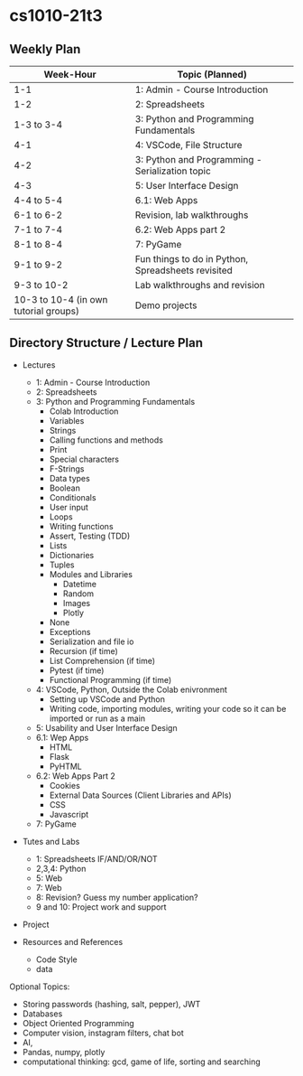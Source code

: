 # cs1010-21t3

## Weekly Plan

| Week-Hour | Topic (Planned) |
|---|---|
| 1-1 | 1: Admin - Course Introduction |
| 1-2 | 2: Spreadsheets |
| 1-3 to 3-4 | 3: Python and Programming Fundamentals |
| 4-1 | 4: VSCode, File Structure |
| 4-2 | 3: Python and Programming - Serialization topic |
| 4-3 | 5: User Interface Design |
| 4-4 to 5-4 | 6.1: Web Apps |
| 6-1 to 6-2 | Revision, lab walkthroughs |
| 7-1 to 7-4 | 6.2: Web Apps part 2 |
| 8-1 to 8-4 | 7: PyGame |
| 9-1 to 9-2 | Fun things to do in Python, Spreadsheets revisited |
| 9-3 to 10-2 | Lab walkthroughs and revision |
| 10-3 to 10-4 (in own tutorial groups) | Demo projects |


## Directory Structure / Lecture Plan

* Lectures
  * 1: Admin - Course Introduction
  * 2: Spreadsheets
  * 3: Python and Programming Fundamentals
    * Colab Introduction
    * Variables
    * Strings
    * Calling functions and methods
    * Print
    * Special characters
    * F-Strings
    * Data types
    * Boolean
    * Conditionals
    * User input
    * Loops
    * Writing functions
    * Assert, Testing (TDD)
    * Lists
    * Dictionaries
    * Tuples
    * Modules and Libraries
      * Datetime
      * Random
      * Images
      * Plotly
    * None
    * Exceptions
    * Serialization and file io
    * Recursion (if time)
    * List Comprehension (if time)
    * Pytest (if time)
    * Functional Programming (if time)
  * 4: VSCode, Python, Outside the Colab enivronment
    * Setting up VSCode and Python
    * Writing code, importing modules, writing your code so it can be imported or run as a main
  * 5: Usability and User Interface Design
  * 6.1: Wep Apps
    * HTML
    * Flask
    * PyHTML
  * 6.2: Web Apps Part 2
    * Cookies
    * External Data Sources (Client Libraries and APIs)
    * CSS
    * Javascript
  * 7: PyGame

* Tutes and Labs
  * 1: Spreadsheets IF/AND/OR/NOT
  * 2,3,4: Python
  * 5: Web
  * 7: Web
  * 8: Revision? Guess my number application?
  * 9 and 10: Project work and support
* Project
* Resources and References
  * Code Style
  * data


Optional Topics:
 * Storing passwords (hashing, salt, pepper), JWT
 * Databases
 * Object Oriented Programming
 * Computer vision, instagram filters, chat bot
 * AI,
 * Pandas, numpy, plotly
 * computational thinking: gcd, game of life, sorting and searching
